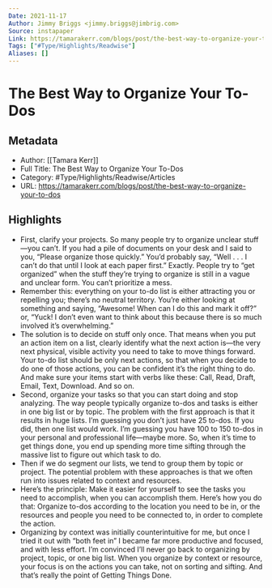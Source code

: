 ```yaml
---
Date: 2021-11-17
Author: Jimmy Briggs <jimmy.briggs@jimbrig.com>
Source: instapaper
Link: https://tamarakerr.com/blogs/post/the-best-way-to-organize-your-to-dos
Tags: ["#Type/Highlights/Readwise"]
Aliases: []
---
```

# The Best Way to Organize Your To-Dos

## Metadata
- Author: [[Tamara Kerr]]
- Full Title: The Best Way to Organize Your To-Dos
- Category: #Type/Highlights/Readwise/Articles
- URL: https://tamarakerr.com/blogs/post/the-best-way-to-organize-your-to-dos

## Highlights
- First, clarify your projects. So many people try to organize unclear stuff—you can’t. If you had a pile of documents on your desk and I said to you, “Please organize those quickly.” You’d probably say, “Well . . . I can’t do that until I look at each paper first.” Exactly. People try to “get organized” when the stuff they’re trying to organize is still in a vague and unclear form. You can’t prioritize a mess.
- Remember this: everything on your to-do list is either attracting you or repelling you; there’s no neutral territory. You’re either looking at something and saying, “Awesome! When can I do this and mark it off?” or, “Yuck! I don’t even want to think about this because there is so much involved it’s overwhelming.”
- The solution is to decide on stuff only once. That means when you put an action item on a list, clearly identify what the next action is—the very next physical, visible activity you need to take to move things forward. Your to-do list should be only next actions, so that when you decide to do one of those actions, you can be confident it’s the right thing to do. And make sure your items start with verbs like these: Call, Read, Draft, Email, Text, Download. And so on.
- Second, organize your tasks so that you can start doing and stop analyzing. The way people typically organize to-dos and tasks is either in one big list or by topic. The problem with the first approach is that it results in huge lists. I’m guessing you don’t just have 25 to-dos. If you did, then one list would work. I’m guessing you have 100 to 150 to-dos in your personal and professional life—maybe more. So, when it’s time to get things done, you end up spending more time sifting through the massive list to figure out which task to do.
- Then if we do segment our lists, we tend to group them by topic or project. The potential problem with these approaches is that we often run into issues related to context and resources.
- Here’s the principle: Make it easier for yourself to see the tasks you need to accomplish, when you can accomplish them. Here’s how you do that: Organize to-dos according to the location you need to be in, or the resources and people you need to be connected to, in order to complete the action.
- Organizing by context was initially counterintuitive for me, but once I tried it out with “both feet in” I became far more productive and focused, and with less effort. I’m convinced I’ll never go back to organizing by project, topic, or one big list.
  When you organize by context or resource, your focus is on the actions you can take, not on sorting and sifting. And that’s really the point of Getting Things Done.

